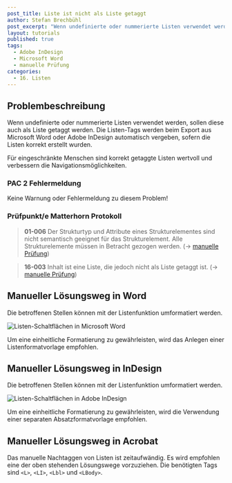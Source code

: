 ```yaml
---
post_title: Liste ist nicht als Liste getaggt
author: Stefan Brechbühl
post_excerpt: "Wenn undefinierte oder nummerierte Listen verwendet werden, sollen diese auch als Liste getaggt werden. Die Listen-Tags werden beim Export aus Microsoft Word oder Adobe InDesign automatisch vergeben, sofern die Listen korrekt erstellt wurden."
layout: tutorials
published: true
tags:
  - Adobe InDesign
  - Microsoft Word
  - manuelle Prüfung
categories:
  - 16. Listen
---
```


## Problembeschreibung

Wenn undefinierte oder nummerierte Listen verwendet werden, sollen diese auch als Liste getaggt werden. Die Listen-Tags werden beim Export aus Microsoft Word oder Adobe InDesign automatisch vergeben, sofern die Listen korrekt erstellt wurden.

Für eingeschränkte Menschen sind korrekt getaggte Listen wertvoll und verbessern die Navigationsmöglichkeiten.

### PAC 2 Fehlermeldung

Keine Warnung oder Fehlermeldung zu diesem Problem!

### Prüfpunkt/e Matterhorn Protokoll

> **01-006** Der Strukturtyp und Attribute eines Strukturelementes sind nicht semantisch geeignet für das Strukturelement. Alle Strukturelemente müssen in Betracht gezogen werden. (→ [manuelle Prüfung](https://accessible-pdf.info/de/glossar/#manuelle-pruefung))

> **16-003** Inhalt ist eine Liste, die jedoch nicht als Liste getaggt ist. (→ [manuelle Prüfung](https://accessible-pdf.info/de/glossar/#manuelle-pruefung))

## Manueller Lösungsweg in Word

Die betroffenen Stellen können mit der Listenfunktion umformatiert werden.

![Listen-Schaltflächen in Microsoft Word](https://accessible-pdf.info/content/uploads/word_list_icons.png)

Um eine einheitliche Formatierung zu gewährleisten, wird das Anlegen einer Listenformatvorlage empfohlen.

## Manueller Lösungsweg in InDesign

Die betroffenen Stellen können mit der Listenfunktion umformatiert werden.

![Listen-Schaltflächen in Adobe InDesign](https://accessible-pdf.info/content/uploads/indesign_list_icons.png)

Um eine einheitliche Formatierung zu gewährleisten, wird die Verwendung einer separaten Absatzformatvorlage empfohlen.

## Manueller Lösungsweg in Acrobat

Das manuelle Nachtaggen von Listen ist zeitaufwändig. Es wird empfohlen eine der oben stehenden Lösungswege vorzuziehen. Die benötigten Tags sind `<L>`, `<LI>`, `<Lbl>` und `<LBody>`.